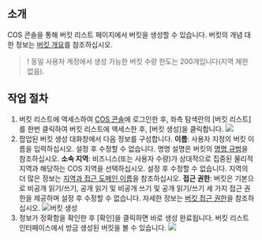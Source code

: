 ## 소개
COS 콘솔을 통해 버킷 리스트 페이지에서 버킷을 생성할 수 있습니다. 버킷의 개념 대한 정보는 [버킷 개요](https://cloud.tencent.com/document/product/436/13312)를 참조하십시오.

>! 동일 사용자 계정에서 생성 가능한 버킷 수량 한도는 200개입니다(지역 제한 없음).

## 작업 절차
1. 버킷 리스트에 액세스하여 [COS 콘솔](https://console.cloud.tencent.com/cos5)에 로그인한 후, 좌측 탐색란의 [버킷 리스트]를 한번 클릭하여 버킷 리스트에 액세스한 후, [버킷 생성]을 클릭합니다.
![](https://main.qcloudimg.com/raw/93e5389ffd28949402e02a1cd4c5730c.png)
2. 팝업된 버킷 생성 대화창에서 다음 정보를 구성합니다.
**이름**: 사용자 지정의 버킷 이름을 입력하십시오. 설정 후 수정할 수 없습니다. 명명 설명은 버킷의 [명명 규범](https://cloud.tencent.com/document/product/436/13312#.E5.91.BD.E5.90.8D.E8.A7.84.E8.8C.83)을 참조하십시오.
**소속 지역**: 비즈니스(또는 사용자 수량)가 상대적으로 집중된 물리적 지역과 해당하는 COS 지역을 선택하십시오. 설정 후 수정할 수 없습니다. 지역의 더 많은 정보는 [지역과 접근 도메인 이름](https://cloud.tencent.com/document/product/436/6224)을 참조하십시오.
**접근 권한**: 버킷은 기본으로 비공개 읽기/쓰기, 공개 읽기 및 비공개 쓰기 및 공개 읽기/쓰기 세 가지 접근 권한을 제공하며 설정 후 수정할 수 없습니다. 자세한 정보는 [버킷 접근 권한](/document/product/436/13315)을 참조하십시오.
![버킷 생성](https://main.qcloudimg.com/raw/4bdc218ce75cc3b2b3438b6663b9b294.png)
3. 정보가 정확함을 확인한 후 [확인]을 클릭하면 바로 생성 완료됩니다. 버킷 리스트 인터페이스에서 방금 생성된 버킷을 볼 수 있습니다.
![](https://main.qcloudimg.com/raw/b90ad17947a0ec530db87210f4b9027d.png)
